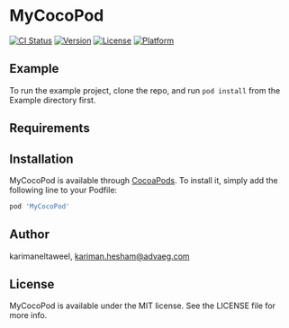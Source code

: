 # MyCocoPod

[![CI Status](https://img.shields.io/travis/karimaneltaweel/MyCocoPod.svg?style=flat)](https://travis-ci.org/karimaneltaweel/MyCocoPod)
[![Version](https://img.shields.io/cocoapods/v/MyCocoPod.svg?style=flat)](https://cocoapods.org/pods/MyCocoPod)
[![License](https://img.shields.io/cocoapods/l/MyCocoPod.svg?style=flat)](https://cocoapods.org/pods/MyCocoPod)
[![Platform](https://img.shields.io/cocoapods/p/MyCocoPod.svg?style=flat)](https://cocoapods.org/pods/MyCocoPod)

## Example

To run the example project, clone the repo, and run `pod install` from the Example directory first.

## Requirements

## Installation

MyCocoPod is available through [CocoaPods](https://cocoapods.org). To install
it, simply add the following line to your Podfile:

```ruby
pod 'MyCocoPod'
```

## Author

karimaneltaweel, kariman.hesham@advaeg.com

## License

MyCocoPod is available under the MIT license. See the LICENSE file for more info.

